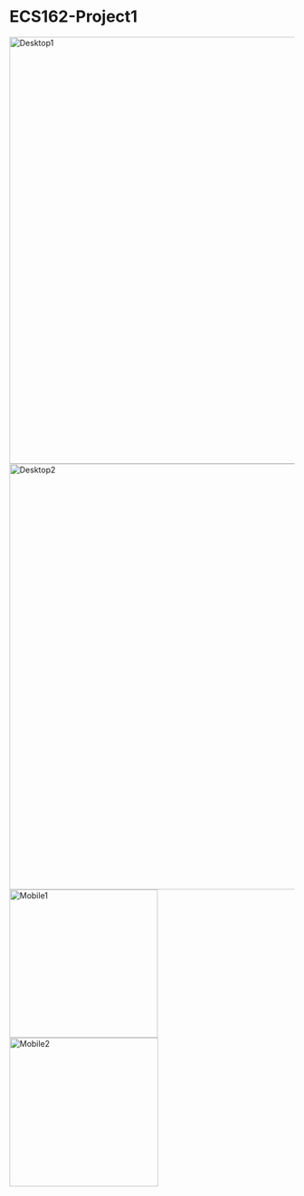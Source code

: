 # ECS162-Project1
<img width="755" alt="Desktop1" src="https://github.com/JasLaras/ECS162-Project1/assets/72766476/8d5c69e1-d2fa-4d88-830d-c6b57e1d31d4">
<img width="753" alt="Desktop2" src="https://github.com/JasLaras/ECS162-Project1/assets/72766476/a0a54f80-d5fd-472d-8e94-6adf39f70641">
<img width="262" alt="Mobile1" src="https://github.com/JasLaras/ECS162-Project1/assets/72766476/6d706f66-da56-4816-b59c-8ddbc728be88">
<img width="263" alt="Mobile2" src="https://github.com/JasLaras/ECS162-Project1/assets/72766476/4391d789-eafb-4f90-9f8c-dbd3f9958d93">
